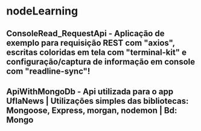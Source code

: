 # nodeLearning

## ConsoleRead_RequestApi - Aplicação de exemplo para requisição REST com "axios", escritas coloridas em tela com "terminal-kit" e configuração/captura de informação em console com "readline-sync"!

## ApiWithMongoDb -  Api utilizada para o app UflaNews | Utilizações simples das bibliotecas: Mongoose, Express, morgan, nodemon | Bd: Mongo
